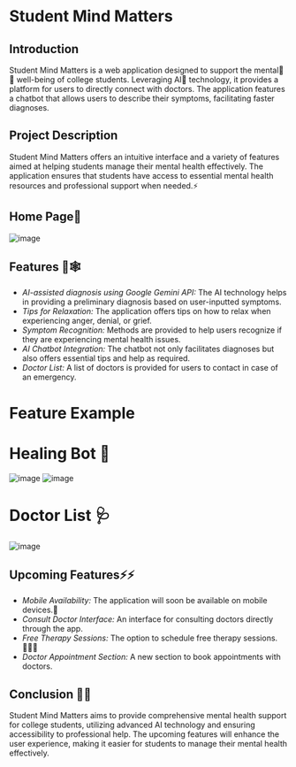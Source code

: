 # Student Mind Matters

## Introduction
Student Mind Matters is a web application designed to support the mental🧠🌿 well-being of college students. Leveraging AI🤖 technology, it provides a platform for users to directly connect with doctors. The application features a chatbot that allows users to describe their symptoms, facilitating faster diagnoses.

## Project Description
Student Mind Matters offers an intuitive interface and a variety of features aimed at helping students manage their mental health effectively. The application ensures that students have access to essential mental health resources and professional support when needed.⚡


## Home Page🏡
![image](https://github.com/aindrelasaha/studentmindmatters/assets/126545390/2c88610a-f18a-4c55-8b7a-50ab66336a8f)


## Features 🤖🕸️
- *AI-assisted diagnosis using Google Gemini API:* The AI technology helps in providing a preliminary diagnosis based on user-inputted symptoms.
- *Tips for Relaxation:* The application offers tips on how to relax when experiencing anger, denial, or grief.
- *Symptom Recognition:* Methods are provided to help users recognize if they are experiencing mental health issues.
- *AI Chatbot Integration:* The chatbot not only facilitates diagnoses but also offers essential tips and help as required.
- *Doctor List:* A list of doctors is provided for users to contact in case of an emergency.


# Feature Example

# Healing Bot 🤖
![image](https://github.com/aindrelasaha/studentmindmatters/assets/126545390/e7487765-2640-4910-9402-6336f2ac005b)
![image](https://github.com/aindrelasaha/studentmindmatters/assets/126545390/fef59902-1cfe-4d55-97a9-2aedf2cb5dcd)


# Doctor List 🩺
![image](https://github.com/aindrelasaha/studentmindmatters/assets/126545390/7fc0fc6c-c2b1-43f6-afbb-ec02c9c1531a)


## Upcoming Features⚡⚡
- *Mobile Availability:* The application will soon be available on mobile devices.📱
- *Consult Doctor Interface:* An interface for consulting doctors directly through the app.
- *Free Therapy Sessions:* The option to schedule free therapy sessions.👩🏼‍⚕️
- *Doctor Appointment Section:* A new section to book appointments with doctors.



## Conclusion 👋🏼
Student Mind Matters aims to provide comprehensive mental health support for college students, utilizing advanced AI technology and ensuring accessibility to professional help. The upcoming features will enhance the user experience, making it easier for students to manage their mental health effectively.
